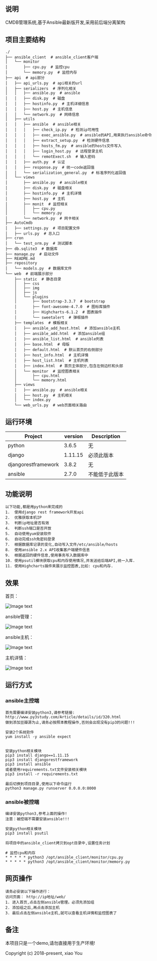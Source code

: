 ## 说明
CMDB管理系统,基于Ansible最新版开发,采用前后端分离架构

## 项目主要结构
```
./
├── ansible_client  # ansible_client客户端
│   └── monitor
│       ├── cpu.py  # 监控cpu
│       └── memory.py  # 监控内存
├── api  # api部分
│   ├── api_urls.py  # api相关的url
│   ├── serializers  # 序列化相关
│   │   ├── ansible.py  # ansible
│   │   ├── disk.py  # 磁盘
│   │   ├── hostinfo.py  # 主机详细信息
│   │   ├── host.py  # 主机信息
│   │   └── network.py  # 网络信息
│   ├── utils
│   │   ├── ansible  # ansible相关
│   │   │   ├── check_ip.py  # 检测ip可用性
│   │   │   ├── exec_ansible.py  # ansible的API,用来执行ansible命令
│   │   │   ├── extract_setup.py  # 检测硬件信息
│   │   │   ├── hosts_fm.py  # ansible的hosts文件写入
│   │   │   ├── login_host.py  # 远程登录主机
│   │   │   └── remotExect.sh  # 输入密码
│   │   ├── auth.py  # 认证
│   │   ├── response.py  # 统一code返回值
│   │   └── serialization_general.py  # 标准序列化返回值
│   └── views
│       ├── ansible.py  # ansible相关
│       ├── disk.py  # 磁盘相关
│       ├── hostinfo.py  # 主机详情
│       ├── host.py  # 主机
│       ├── monit  # 监控相关
│       │   ├── cpu.py
│       │   └── memory.py
│       └── network.py  # 网卡相关
├── AutoCmdb
│   ├── settings.py  # 项目配置文件
│   ├── urls.py  # 总入口
├── cron
│   └── test_orm.py  # 测试脚本
├── db.sqlite3  # 数据库
├── manage.py  # 启动文件
├── README.md
├── repository
│   └── models.py  # 数据库文件
└── web  # 前端展示部分
    ├── static  # 静态目录
    │   ├── css
    │   ├── img
    │   ├── js
    │   └── plugins
    │       ├── bootstrap-3.3.7  # bootstrap
    │       ├── font-awesome-4.7.0  # 图标库插件
    │       ├── Highcharts-6.1.2  # 图表插件
    │       └── sweetalert  # 弹框插件
    ├── templates  # 模板相关
    │   ├── ansible_add_host.html  # 添加ansible主机
    │   ├── ansible_add.html  # 添加ansible组
    │   ├── ansible_list.html  # ansible列表
    │   ├── base.html  # 母版
    │   ├── default.html  # 默认首页的右侧部分
    │   ├── host_info.html  # 主机详情
    │   ├── host_list.html  # 主机列表
    │   ├── index.html  # 首页主体部分,包含左侧边栏和头部
    │   └── monitor  # 监控图表相关
    │       ├── cpu.html
    │       └── memory.html
    ├── views
    │   ├── ansible.py  # ansible相关
    │   ├── host.py  # 主机相关
    │   └── index.py
    └── web_urls.py  # web页面相关路由
```

## 运行环境
| Project | version | Description |
|---------|--------|-------------|
| python  | 3.6.5 | 无 |
| django  | 1.11.15 | 必须此版本 |
| djangorestframework  | 3.8.2 | 无 |
| ansible  |2.7.0 | 不能低于此版本 |

## 功能说明
```
以下功能,都是用python来完成的
1.  使用django rest framework开发api
2.  优雅获取本机IP
3.  判断ip地址是否有效
4.  判断ssh端口是否开放
5.  自动使用yum安装软件
6.  自动完成ssh免密码登录
7.  根据数据库记录的变化,自动写入文件/etc/ansible/hosts
8.  使用ansible 2.x API收集客户端硬件信息
9.  根据返回的硬件信息,使用事务写入数据库中
10. 使用psutil模块获取cpu和内存使用情况,并发送给后端API,统一入库.
11. 使用Highcharts插件来展示监控图表,比如: cpu和内存.
```


## 效果
首页：

![Image text](https://github.com/py3study/AutoCmdb/blob/master/%E6%95%88%E6%9E%9C%E5%9B%BE/%E9%A6%96%E9%A1%B5.png)

ansible管理：

![Image text](https://github.com/py3study/AutoCmdb/blob/master/%E6%95%88%E6%9E%9C%E5%9B%BE/ansible%E7%AE%A1%E7%90%86.png)

ansible主机：

![Image text](https://github.com/py3study/AutoCmdb/blob/master/%E6%95%88%E6%9E%9C%E5%9B%BE/ansible%E4%B8%BB%E6%9C%BA.png)

主机详情：

![Image text](https://github.com/py3study/AutoCmdb/blob/master/%E6%95%88%E6%9E%9C%E5%9B%BE/%E4%B8%BB%E6%9C%BA%E8%AF%A6%E6%83%85.png)


## 运行方式
### ansible主控端
```
首先需要编译安装python3,请参考链接:
http://www.py3study.com/Article/details/id/320.html
做到添加豆瓣源为止,请务必按照本教程操作,否则会出现没有pip3的问题!!!

安装2个系统软件
yum install -y ansible expect


安装python相关模块
pip3 install django==1.11.15
pip3 install djangorestframework
pip3 install ansible
或者使用requirements.txt文件安装相关模块
pip3 install -r requirements.txt

最后切换到项目目录,使用以下命令运行
python3 manage.py runserver 0.0.0.0:8000
```
### ansible被控端
```
编译安装python3,参考上面的操作!
注意：被控端不需要安装ansible!!!

安装python相关模块
pip3 install psutil

将项目中的ansible_client拷贝到opt目录中,设置任务计划

# 监控cpu和内存
* * * * * python3 /opt/ansible_client/monitor/cpu.py
* * * * * python3 /opt/ansible_client/monitor/memory.py
```

## 网页操作
```
请务必安装以下操作进行：
访问页面： http://ip地址/web/
1. 进入首页,点击左侧ansible管理。必须先添加组
2. 添加组之后,再点击添加主机
3. 最后点击左侧ansible主机,就可以查看主机详情和监控图表了
```


## 备注
本项目只是一个demo,请勿直接用于生产环境!


Copyright (c) 2018-present, xiao You
